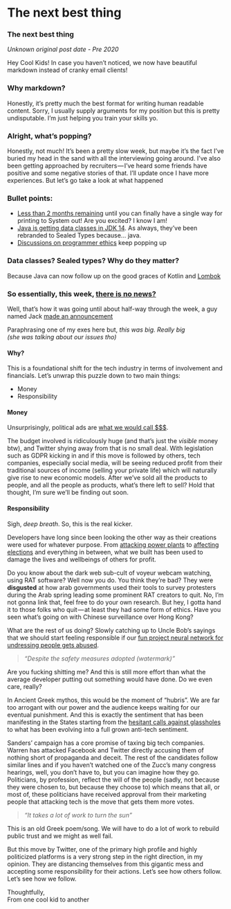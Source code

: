 # The next best thing
### The next best thing

_Unknown original post date - Pre 2020_

Hey Cool Kids! In case you haven’t noticed, we now have beautiful markdown instead of cranky email clients!

### Why markdown?

Honestly, it’s pretty much the best format for writing human readable content. Sorry, I usually supply arguments for my position but this is pretty undisputable. I’m just helping you train your skills yo.

### Alright, what’s popping?

Honestly, not much! It’s been a pretty slow week, but maybe it’s the fact I’ve buried my head in the sand with all the interviewing going around. I’ve also been getting approached by recruiters — I’ve heard some friends have positive and some negative stories of that. I’ll update once I have more experiences. But let’s go take a look at what happened

### Bullet points:

-   [Less than 2 months remaining](https://pythonclock.org/) until you can finally have a single way for printing to System out! Are you excited? I know I am!
-   [Java is getting data classes in JDK 14](https://twitter.com/rafaelcodes/status/1190027436383260673). As always, they’ve been rebranded to Sealed Types because… java.
-   [Discussions on programmer ethics](https://twitter.com/unclebobmartin/status/1188077201960255488) keep popping up

### Data classes? Sealed types? Why do they matter?

Because Java can now follow up on the good graces of Kotlin and [Lombok](https://projectlombok.org/)

### So essentially, this week, [there is no news?](https://www.reddit.com/r/AskHistorians/comments/757q0q/on_18_april_1930_the_bbc_announced_that_there_is/do44od0?utm_source=share&utm_medium=web2x)

Well, that’s how it was going until about half-way through the week, a guy named Jack [made an announcement](https://twitter.com/jack/status/1189634360472829952)

Paraphrasing one of my exes here but, _this was big. Really big   
(she was talking about our issues tho)_

#### Why?

This is a foundational shift for the tech industry in terms of involvement and financials. Let’s unwrap this puzzle down to two main things:

-   Money
-   Responsibility

#### Money

Unsurprisingly, political ads are [what we would call $$$](https://www.wsj.com/articles/political-ad-spending-will-approach-10-billion-in-2020-new-forecast-predicts-11559642400).

The budget involved is ridiculously huge (and that’s just the _visible_ money btw), and Twitter shying away from that is no small deal. With legislation such as GDPR kicking in and if this move is followed by others, tech companies, especially social media, will be seeing reduced profit from their traditional sources of income (selling your private life) which will naturally give rise to new economic models. After we’ve sold all the products to people, and all the people as products, what’s there left to sell? Hold that thought, I’m sure we’ll be finding out soon.

#### Responsibility

Sigh, _deep breath_. So, this is the real kicker.

Developers have long since been looking the other way as their creations were used for whatever purpose. From [attacking power plants](https://en.wikipedia.org/wiki/Stuxnet) to [affecting elections](https://www.youtube.com/watch?v=OQSMr-3GGvQ) and everything in between, what we built has been used to damage the lives and wellbeings of others for profit.

Do you know about the dark web sub-cult of voyeur webcam watching, using RAT software? Well now you do. You think they’re bad? They were **disgusted** at how arab governments used their tools to survey protesters during the Arab spring leading some prominent RAT creators to quit. No, I’m not gonna link that, feel free to do your own research. But hey, I gotta hand it to those folks who quit — at least they had some form of ethics. Have you seen what’s going on with Chinese surveillance over Hong Kong?

What are the rest of us doing? Slowly catching up to Uncle Bob’s sayings that we should start feeling responsible if our [fun project neural network for undressing people gets abused](https://twitter.com/deepnudeapp/status/1144307316231200768/photo/1).

> _“Despite the safety measures adopted (watermark)”_

Are you fucking shitting me? And this is still more effort than what the average developer putting out something would have done. Do we even care, really?

In Ancient Greek mythos, this would be the moment of “hubris”. We are far too arrogant with our power and the audience keeps waiting for our eventual punishment. And this is exactly the sentiment that has been manifesting in the States starting from the [hesitant calls against glassholes](https://nypost.com/2014/07/14/is-google-glass-cool-or-just-plain-creepy/) to what has been evolving into a full grown anti-tech sentiment.

Sanders’ campaign has a core promise of taxing big tech companies. Warren has attacked Facebook and Twitter directly accusing them of nothing short of propaganda and deceit. The rest of the candidates follow similar lines and if you haven’t watched one of the Zucc’s many congress hearings, well, you don’t have to, but you can imagine how they go. Politicians, by profession, reflect the will of the people (sadly, not because they were chosen to, but because they choose to) which means that all, or most of, these politicians have received approval from their marketing people that attacking tech is the move that gets them more votes.

> _“It takes a lot of work to turn the sun”_

This is an old Greek poem/song. We will have to do a lot of work to rebuild public trust and we might as well fail.

But this move by Twitter, one of the primary high profile and highly politicized platforms is a very strong step in the right direction, in my opinion. They are distancing themselves from this gigantic mess and accepting some responsibility for their actions. Let’s see how others follow. Let’s see how we follow.

Thoughtfully,  
From one cool kid to another